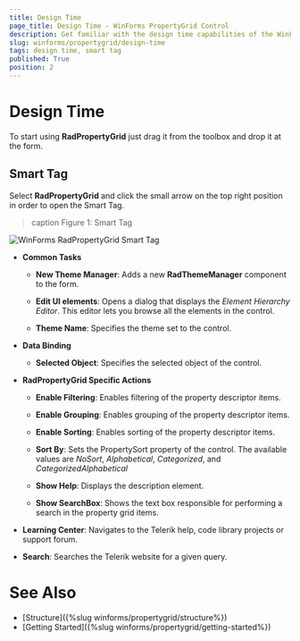 ```yaml
---
title: Design Time
page_title: Design Time - WinForms PropertyGrid Control
description: Get familiar with the design time capabilities of the WinForms PropertyGrid control.
slug: winforms/propertygrid/design-time
tags: design time, smart tag
published: True
position: 2
---
```


# Design Time

To start using **RadPropertyGrid** just drag it from the toolbox and drop it at the form.

## Smart Tag

Select **RadPropertyGrid** and click the small arrow on the top right position in order to open the Smart Tag.

>caption Figure 1: Smart Tag

![WinForms RadPropertyGrid Smart Tag](images/propertygrid-design-time001.png)

* **Common Tasks**

	* **New Theme Manager**: Adds a new __RadThemeManager__ component to the form.

	* **Edit UI elements**: Opens a dialog that displays the *Element Hierarchy Editor*. This editor lets you browse all the elements in the control.
	
	* **Theme Name**: Specifies the theme set to the control.

* **Data Binding**

	* **Selected Object**: Specifies the selected object of the control.

* **RadPropertyGrid Specific Actions**

	* **Enable Filtering**: Enables filtering of the property descriptor items. 

	* **Enable Grouping**: Enables grouping of the property descriptor items.
	
	* **Enable Sorting**: Enables sorting of the property descriptor items.
	
	* **Sort By**: Sets the PropertySort property of the control. The available values are *NoSort*, *Alphabetical*, *Categorized*, and *CategorizedAlphabetical*
	
	* **Show Help**: Displays the description element.
	
	* **Show SearchBox**: Shows the text box responsible for performing a search in the property grid items.

* **Learning Center**: Navigates to the Telerik help, code library projects or support forum.

* **Search**: Searches the Telerik website for a given query.

# See Also

* [Structure]({%slug winforms/propertygrid/structure%})
* [Getting Started]({%slug winforms/propertygrid/getting-started%})
